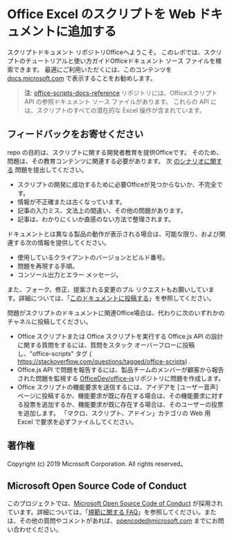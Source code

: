 # <a name="office-scripts-in-excel-on-the-web-documentation"></a>Office Excel のスクリプトを Web ドキュメントに追加する

スクリプトドキュメント リポジトリOfficeへようこそ。 このレポでは、スクリプトのチュートリアルと使い方ガイドOfficeドキュメント ソース ファイルを検索できます。 最適にご利用いただくには、このコンテンツを [docs.microsoft.com](https://docs.microsoft.com/office/dev/scripts) で表示することをお勧めします。

> **注**: [office-scripts-docs-reference](https://github.com/OfficeDev/office-scripts-docs-reference) リポジトリには、Officeスクリプト API の参照ドキュメント ソース ファイルがあります。 これらの API には、スクリプトのすべての潜在的な Excel 操作が含まれています。

## <a name="give-us-your-feedback"></a>フィードバックをお寄せください

repo の目的は、スクリプトに関する開発者教育を提供Officeです。 そのため、問題は、その教育コンテンツに関連する必要があります。 次 [のシナリオに関する](https://github.com/OfficeDev/office-scripts-docs/issues) 問題を提出してください。

- スクリプトの開発に成功するために必要Officeが見つからないか、不完全です。
- 情報が不正確または古くなっています。
- 記事の入力ミス、文法上の間違い、その他の問題があります。
- 記事は、わかりにくいか直感のない方法で整理されます。

ドキュメントとは異なる製品の動作が表示される場合は、可能な限り、および関連する次の情報を提供してください。

- 使用しているクライアントのバージョンとビルド番号。
- 問題を再現する手順。
- コンソール出力とエラー メッセージ。

また、フォーク、修正、提案される変更のプル リクエストもお願いしています。詳細については、「[このドキュメントに投稿する](Contributing.md)」を参照してください。

問題がスクリプトのドキュメントに関連Office場合は、代わりに次のいずれかのチャネルに投稿してください。

- Office スクリプトまたは Office スクリプトを実行する Office.js API の設計に関する質問をするには、質問をスタック オーバーフローに投稿し、"office-scripts" タグ ( https://stackoverflow.com/questions/tagged/office-scripts) .
- Office.js API で問題を報告するには、製品チームのメンバーが顧客から報告された問題を監視する [OfficeDev/office-js](https://github.com/OfficeDev/office-js)リポジトリに問題を作成します。
- Office スクリプトの機能要求を送信するには、アイデアを [ユーザー音声[](https://excel.uservoice.com/forums/274580-excel-for-the-web?category_id=143439)] ページに投稿するか、機能要求が既に存在する場合は、その機能要求に対する投票を追加するか、機能要求が既に存在する場合は、そのユーザーの投票を追加します。 「マクロ、スクリプト、アドイン」カテゴリの Web 用 Excel で要求を必ずファイルしてください。

## <a name="copyright"></a>著作権

Copyright (c) 2019 Microsoft Corporation. All rights reserved。

## <a name="microsoft-open-source-code-of-conduct"></a>Microsoft Open Source Code of Conduct

このプロジェクトでは、[Microsoft Open Source Code of Conduct](https://opensource.microsoft.com/codeofconduct/) が採用されています。詳細については、「[規範に関する FAQ](https://opensource.microsoft.com/codeofconduct/faq/)」を参照してください。または、その他の質問やコメントがあれば、[opencode@microsoft.com](mailto:opencode@microsoft.com) までにお問い合わせください。
